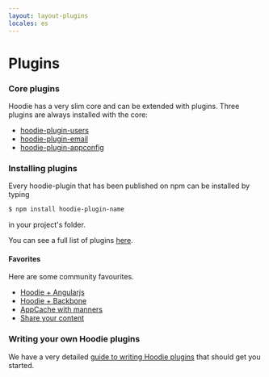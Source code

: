 ```yaml
---
layout: layout-plugins
locales: es
---
```


# Plugins

### Core plugins

Hoodie has a very slim core and can be extended with plugins.
Three plugins are always installed with the core:

- <a href="https://www.npmjs.org/package/hoodie-plugin-users" target="_blank">hoodie-plugin-users</a>
- <a href="https://www.npmjs.org/package/hoodie-plugin-email" target="_blank">hoodie-plugin-email</a>
- <a href="https://www.npmjs.org/package/hoodie-plugin-appconfig" target="_blank">hoodie-plugin-appconfig</a>

### Installing plugins
Every hoodie-plugin that has been published on npm can be installed by typing

```bash
$ npm install hoodie-plugin-name
```
in your project's folder.

You can see a full list of plugins <a href="http://plugins.hood.ie/" target="_blank">here</a>.

#### Favorites
Here are some community favourites.

- <a href="https://www.npmjs.org/package/hoodie-plugin-angularjs" target="_blank">Hoodie + Angularjs</a>
- <a href="https://www.npmjs.org/package/hoodie-plugin-backbone" target="_blank">Hoodie + Backbone</a>
- <a href="https://www.npmjs.org/package/hoodie-plugin-appcache" target="_blank">AppCache with manners</a>
- <a href="https://www.npmjs.org/package/hoodie-plugin-global-share" target="_blank">Share your content</a>


### Writing your own Hoodie plugins

We have a very detailed [guide to writing Hoodie plugins](../plugins/tutorial.html) that should get you started.
